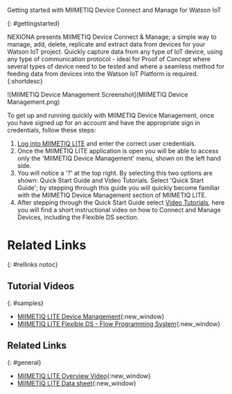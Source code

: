 Getting started with MIIMETIQ Device Connect and Manage for Watson IoT

{: #gettingstarted}

NEXIONA presents MIIMETIQ Device Connect & Manage; a simple way to manage, add, delete, replicate and extract data from devices for your Watson IoT project. Quickly capture data from any type of IoT device, using any type of communication protocol - ideal for Proof of Concept where several types of device need to be tested and where a seamless method for feeding data from devices into the Watson IoT Platform is required. {:shortdesc}

![MIIMETIQ Device Management Screenshot](MIIMETIQ Device Management.png)

To get up and running quickly with MIIMETIQ Device Management, once you have signed up for an account and have the appropriate sign in credentials, follow these steps:

1. [Log into MIIMETIQ LITE](http://lite.trial.nexiona.io/#dashboard) and enter the correct user credentials.
2. Once the MIIMETIQ LITE application is open you will be able to access only the 'MIIMETIQ Device Management' menu, shown on the left hand side.
3. You will notice a '?' at the top right. By selecting this two options are shown: Quick Start Guide and Video Tutorials. Select 'Quick Start Guide'; by stepping through this guide you will quickly become familiar with the MIIMETIQ Device Management section of MIIMETIQ LITE.
2. After stepping through the Quick Start Guide select [Video Tutorials](https://www.youtube.com/watch?v=vmnOdSrzfLk&list=PLSkT4X0x-Kkgd-ZPr57Pfqja8tmoH-6QP&index=1), here you will find a short instructional video on how to Connect and Manage Devices, including the Flexible DS section.


# Related Links
{: #rellinks notoc}

## Tutorial Videos
{: #samples}


* [MIIMETIQ LITE Device Management](https://www.youtube.com/watch?v=Vacn3QT2pZk&list=PLSkT4X0x-Kkgd-ZPr57Pfqja8tmoH-6QP&index=3){:new_window}
* [MIIMETIQ LITE Flexible DS - Flow Programming System](https://www.youtube.com/watch?v=Cux-QHV5XO4&list=PLSkT4X0x-Kkgd-ZPr57Pfqja8tmoH-6QP&index=6){:new_window}

## Related Links
{: #general}

* [MIIMETIQ LITE Overview Video](https://youtu.be/C6UQYY5xVJg){:new_window}
* [MIIMETIQ LITE Data sheet](https://youtu.be/C6UQYY5xVJg){:new_window}
